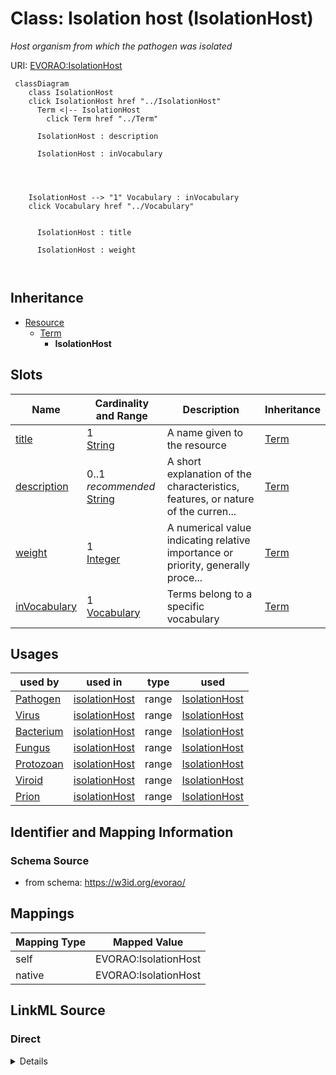 

# Class: Isolation host (IsolationHost) 


_Host organism from which the pathogen was isolated_





URI: [EVORAO:IsolationHost](https://w3id.org/evorao/IsolationHost)






```mermaid
 classDiagram
    class IsolationHost
    click IsolationHost href "../IsolationHost"
      Term <|-- IsolationHost
        click Term href "../Term"
      
      IsolationHost : description
        
      IsolationHost : inVocabulary
        
          
    
    
    IsolationHost --> "1" Vocabulary : inVocabulary
    click Vocabulary href "../Vocabulary"

        
      IsolationHost : title
        
      IsolationHost : weight
        
      
```





## Inheritance
* [Resource](Resource.md)
    * [Term](Term.md)
        * **IsolationHost**



## Slots

| Name | Cardinality and Range | Description | Inheritance |
| ---  | --- | --- | --- |
| [title](title.md) | 1 <br/> [String](String.md) | A name given to the resource | [Term](Term.md) |
| [description](description.md) | 0..1 _recommended_ <br/> [String](String.md) | A short explanation of the characteristics, features, or nature of the curren... | [Term](Term.md) |
| [weight](weight.md) | 1 <br/> [Integer](Integer.md) | A numerical value indicating relative importance or priority, generally proce... | [Term](Term.md) |
| [inVocabulary](inVocabulary.md) | 1 <br/> [Vocabulary](Vocabulary.md) | Terms belong to a specific vocabulary | [Term](Term.md) |





## Usages

| used by | used in | type | used |
| ---  | --- | --- | --- |
| [Pathogen](Pathogen.md) | [isolationHost](isolationHost.md) | range | [IsolationHost](IsolationHost.md) |
| [Virus](Virus.md) | [isolationHost](isolationHost.md) | range | [IsolationHost](IsolationHost.md) |
| [Bacterium](Bacterium.md) | [isolationHost](isolationHost.md) | range | [IsolationHost](IsolationHost.md) |
| [Fungus](Fungus.md) | [isolationHost](isolationHost.md) | range | [IsolationHost](IsolationHost.md) |
| [Protozoan](Protozoan.md) | [isolationHost](isolationHost.md) | range | [IsolationHost](IsolationHost.md) |
| [Viroid](Viroid.md) | [isolationHost](isolationHost.md) | range | [IsolationHost](IsolationHost.md) |
| [Prion](Prion.md) | [isolationHost](isolationHost.md) | range | [IsolationHost](IsolationHost.md) |






## Identifier and Mapping Information







### Schema Source


* from schema: https://w3id.org/evorao/




## Mappings

| Mapping Type | Mapped Value |
| ---  | ---  |
| self | EVORAO:IsolationHost |
| native | EVORAO:IsolationHost |







## LinkML Source

<!-- TODO: investigate https://stackoverflow.com/questions/37606292/how-to-create-tabbed-code-blocks-in-mkdocs-or-sphinx -->

### Direct

<details>
```yaml
name: IsolationHost
description: Host organism from which the pathogen was isolated
title: Isolation host
from_schema: https://w3id.org/evorao/
is_a: Term

```
</details>

### Induced

<details>
```yaml
name: IsolationHost
description: Host organism from which the pathogen was isolated
title: Isolation host
from_schema: https://w3id.org/evorao/
is_a: Term
attributes:
  title:
    name: title
    description: A name given to the resource
    title: title
    comments:
    - 'The title of the item should be as short and descriptive as possible. E.g.
      for virus products it should basically be based on the following Pattern:

      ''Virus name'', ''virus host type'', ''collection year'', ''country of collection''
      ex ''suspected epidemiological origin'', ''genotype'', ''strain'', ''variant
      name or specific feature'
    from_schema: https://w3id.org/evorao/
    exact_mappings:
    - schema:name
    - rdfs:label
    rank: 1000
    slot_uri: dct:title
    alias: title
    owner: IsolationHost
    domain_of:
    - Term
    - Dataset
    - DataService
    - Publication
    - License
    - Certification
    range: string
    required: true
    multivalued: false
  description:
    name: description
    description: A short explanation of the characteristics, features, or nature of
      the current item
    title: description
    comments:
    - 'Describe this item in few lines. This description will serve as a summary to
      present the resource.

      '
    from_schema: https://w3id.org/evorao/
    exact_mappings:
    - schema:description
    close_mappings:
    - schema:description
    rank: 1000
    slot_uri: dct:description
    alias: description
    owner: IsolationHost
    domain_of:
    - Term
    - Dataset
    - DataService
    - PersonOrOrganization
    - File
    - ContactPoint
    - License
    - Certification
    range: string
    required: false
    recommended: true
    multivalued: false
  weight:
    name: weight
    description: A numerical value indicating relative importance or priority, generally
      processed in ascending order. This weight helps prioritize content when organizing
      or processing data. Its value can be negative, with a default set to 0
    title: weight
    comments:
    - The lowest weighted Data providers are triggered first, this may be usefull
      to populate at first entities that are referenced by others (e.g. Version ahead
      of Rank ahead of Taxon)
    from_schema: https://w3id.org/evorao/
    close_mappings:
    - adms:status
    rank: 1000
    ifabsent: int(0)
    alias: weight
    owner: IsolationHost
    domain_of:
    - Term
    - DataProvider
    range: integer
    required: true
    multivalued: false
  inVocabulary:
    name: inVocabulary
    description: Terms belong to a specific vocabulary
    title: in Vocabulary
    from_schema: https://w3id.org/evorao/
    close_mappings:
    - wdp:P972
    rank: 1000
    alias: inVocabulary
    owner: IsolationHost
    domain_of:
    - Term
    range: Vocabulary
    required: true
    multivalued: false

```
</details>
